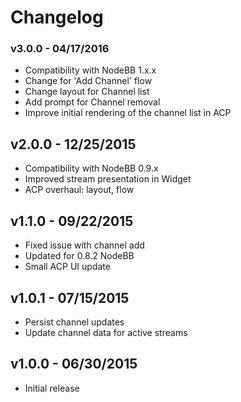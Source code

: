 # Changelog

### v3.0.0 - 04/17/2016

- Compatibility with NodeBB 1.x.x
- Change for 'Add Channel' flow
- Change layout for Channel list
- Add prompt for Channel removal
- Improve initial rendering of the channel list in ACP

## v2.0.0 - 12/25/2015

- Compatibility with NodeBB 0.9.x
- Improved stream presentation in Widget
- ACP overhaul: layout, flow

## v1.1.0 - 09/22/2015

- Fixed issue with channel add
- Updated for 0.8.2 NodeBB
- Small ACP UI update

## v1.0.1 - 07/15/2015

- Persist channel updates
- Update channel data for active streams

## v1.0.0 - 06/30/2015

- Initial release